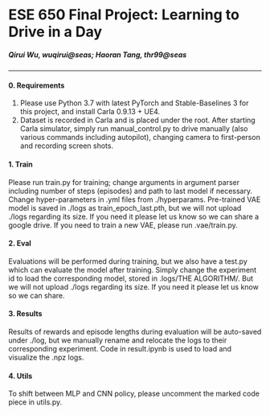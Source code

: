 # ESE 650 Final Project: Learning to Drive in a Day
##### Qirui Wu, wuqirui@seas; Haoran Tang, thr99@seas
---
#### 0. Requirements
1) Please use Python 3.7 with latest PyTorch and Stable-Baselines 3 for this project, and install Carla 0.9.13 + UE4.
2) Dataset is recorded in Carla and is placed under the root. After starting Carla simulator, simply run manual_control.py to drive manually (also various commands including autopilot), changing camera to first-person and recording screen shots.
#### 1. Train
Please run train.py for training; change arguments in argument parser including number of steps (episodes) and path to last model if necessary. Change hyper-parameters in .yml files from ./hyperparams. Pre-trained VAE model is saved in ./logs as train_epoch_last.pth, but we will not upload ./logs regarding its size. If you need it please let us know so we can share a google drive. If you need to train a new VAE, please run .vae/train.py.
#### 2. Eval
Evaluations will be performed during training, but we also have a test.py which can evaluate the model after training. Simply change the experiment id to load the corresponding model, stored in .logs/THE ALGORITHM/. But we will not upload ./logs regarding its size. If you need it please let us know so we can share.
#### 3. Results
Results of rewards and episode lengths during evaluation will be auto-saved under ./log, but we manually rename and relocate the logs to their corresponding experiment. Code in result.ipynb is used to load and visualize the .npz logs.
#### 4. Utils
To shift between MLP and CNN policy, please uncomment the marked code piece in utils.py.